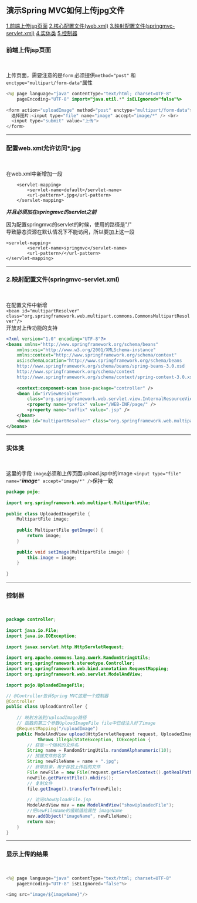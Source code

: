 演示Spring MVC如何上传jpg文件
---

[1.前端上传jsp页面](#1)
[2.核心配置文件(web.xml)](#2)
[3.映射配置文件(springmvc-servlet.xml)](#3)
[4.实体类](#4)
[5.控制器](#5)

<h3 id="1">前端上传jsp页面</h3><br>

上传页面，需要注意的是`form` 必须提供`method="post"` 和 `enctype="multipart/form-data"`属性

```java
<%@ page language="java" contentType="text/html; charset=UTF-8"
    pageEncoding="UTF-8" import="java.util.*" isELIgnored="false"%>
  
<form action="uploadImage" method="post" enctype="multipart/form-data">
  选择图片:<input type="file" name="image" accept="image/*" /> <br>
  <input type="submit" value="上传">
</form>
```

---
<h3 id="2">配置web.xml允许访问*.jpg</h3><br>

在web.xml中新增加一段
```
	<servlet-mapping>
	    <servlet-name>default</servlet-name>
	    <url-pattern>*.jpg</url-pattern>
	</servlet-mapping>
```
___并且必须加在springmvc的servlet之前___

因为配置springmvc的servlet的时候，使用的路径是"/"  
导致静态资源在默认情况下不能访问，所以要加上这一段

```
<servlet-mapping>
        <servlet-name>springmvc</servlet-name>
        <url-pattern>/</url-pattern>
</servlet-mapping>
```


---
<h3 id="3">2.映射配置文件(springmvc-servlet.xml)</h3><br>

在配置文件中新增<br>
`<bean id="multipartResolver" class="org.springframework.web.multipart.commons.CommonsMultipartResolver"/>`<br>
开放对上传功能的支持<br>

```xml
<?xml version="1.0" encoding="UTF-8"?>
<beans xmlns="http://www.springframework.org/schema/beans"
    xmlns:xsi="http://www.w3.org/2001/XMLSchema-instance"
    xmlns:context="http://www.springframework.org/schema/context"
    xsi:schemaLocation="http://www.springframework.org/schema/beans
    http://www.springframework.org/schema/beans/spring-beans-3.0.xsd
    http://www.springframework.org/schema/context        
    http://www.springframework.org/schema/context/spring-context-3.0.xsd">
     
    <context:component-scan base-package="controller" />
    <bean id="irViewResolver"
        class="org.springframework.web.servlet.view.InternalResourceViewResolver">
        <property name="prefix" value="/WEB-INF/page/" />
        <property name="suffix" value=".jsp" />
    </bean>
    <bean id="multipartResolver" class="org.springframework.web.multipart.commons.CommonsMultipartResolver"/>
</beans>
```

---

<h3 id="4">实体类</h3><br>

这里的字段 `image`必须和上传页面upload.jsp中的image
`<input type="file" name="`___image___`" accept="image/*" />`保持一致

```java
package pojo;
 
import org.springframework.web.multipart.MultipartFile;
 
public class UploadedImageFile {
    MultipartFile image;
 
    public MultipartFile getImage() {
        return image;
    }
 
    public void setImage(MultipartFile image) {
        this.image = image;
    }
 
}
```

---

<h3 id="5">控制器</h3><br>

```java
package controller;
 
import java.io.File;
import java.io.IOException;
 
import javax.servlet.http.HttpServletRequest;
 
import org.apache.commons.lang.xwork.RandomStringUtils;
import org.springframework.stereotype.Controller;
import org.springframework.web.bind.annotation.RequestMapping;
import org.springframework.web.servlet.ModelAndView;
 
import pojo.UploadedImageFile;

// @Controller告诉Spring MVC这是一个控制器
@Controller
public class UploadController {
 	
	// 映射方法到/uploadImage路径
	// 函数的第二个参数UploadImageFile file中已经注入好了image
    @RequestMapping("/uploadImage")
    public ModelAndView upload(HttpServletRequest request, UploadedImageFile file)
            throws IllegalStateException, IOException {
        // 获取一个随机的文件名
        String name = RandomStringUtils.randomAlphanumeric(10);
        // 拼接文件的名字
        String newFileName = name + ".jpg";
        // 获取目录，用于存放上传后的文件
        File newFile = new File(request.getServletContext().getRealPath("/image"), newFileName);
        newFile.getParentFile().mkdirs();
        // 复制文件
        file.getImage().transferTo(newFile);
 		
 		// 访问showUploadFile.jsp
        ModelAndView mav = new ModelAndView("showUploadedFile");
        //把newFileName的值赋值给属性 imageName
        mav.addObject("imageName", newFileName);
        return mav;
    }
}
```

---
<h3 id="6">显示上传的结果</h3><br>

```java
<%@ page language="java" contentType="text/html; charset=UTF-8"
    pageEncoding="UTF-8" isELIgnored="false"%>
 
<img src="image/${imageName}"/>
```